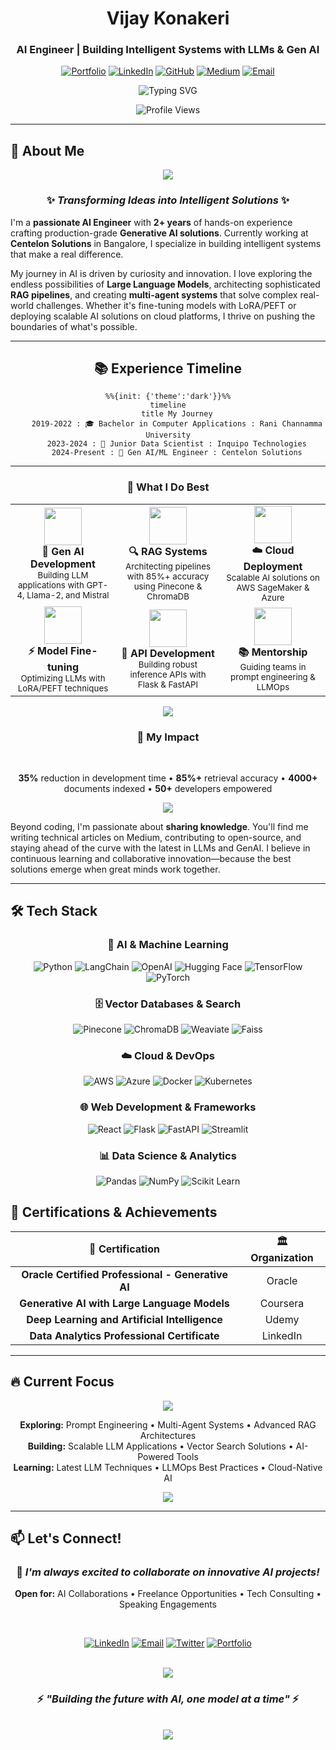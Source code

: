<div align="center">

# Vijay Konakeri

### AI Engineer | Building Intelligent Systems with LLMs & Gen AI

[![Portfolio](https://img.shields.io/badge/🌐_Portfolio-4285F4?style=for-the-badge)](https://vijaykonakeri.dev)
[![LinkedIn](https://img.shields.io/badge/LinkedIn-0077B5?style=for-the-badge&logo=linkedin&logoColor=white)](https://linkedin.com/in/vijay-konakeri)
[![GitHub](https://img.shields.io/badge/GitHub-100000?style=for-the-badge&logo=github&logoColor=white)](https://github.com/Vijay-konakeri)
[![Medium](https://img.shields.io/badge/Medium-12100E?style=for-the-badge&logo=medium&logoColor=white)](https://medium.com/@vijay.bk698)
[![Email](https://img.shields.io/badge/Gmail-D14836?style=for-the-badge&logo=gmail&logoColor=white)](mailto:vijay.bk698@gmail.com)

<img src="https://readme-typing-svg.herokuapp.com?font=Fira+Code&weight=600&size=28&duration=3000&pause=1000&color=6366F1&center=true&vCenter=true&random=false&width=600&lines=Gen+AI+%7C+LLMs+%7C+RAG+Systems;Building+Production+AI+Solutions;2%2B+Years+in+AI%2FML+Engineering" alt="Typing SVG" />

![Profile Views](https://komarev.com/ghpvc/?username=vijay-konakeri&label=Profile%20Views&color=blueviolet&style=for-the-badge)

</div>

---

## 💫 About Me

<div align="center">

<img src="https://user-images.githubusercontent.com/73097560/115834477-dbab4500-a447-11eb-908a-139a6edaec5c.gif">

### ✨ *Transforming Ideas into Intelligent Solutions* ✨

</div>

I'm a **passionate AI Engineer** with **2+ years** of hands-on experience crafting production-grade **Generative AI solutions**. Currently working at **Centelon Solutions** in Bangalore, I specialize in building intelligent systems that make a real difference.

My journey in AI is driven by curiosity and innovation. I love exploring the endless possibilities of **Large Language Models**, architecting sophisticated **RAG pipelines**, and creating **multi-agent systems** that solve complex real-world challenges. Whether it's fine-tuning models with LoRA/PEFT or deploying scalable AI solutions on cloud platforms, I thrive on pushing the boundaries of what's possible.

<div align="center">

---

## 📚 Experience Timeline

<div align="center">

```mermaid
%%{init: {'theme':'dark'}}%%
timeline
    title My Journey
    2019-2022 : 🎓 Bachelor in Computer Applications : Rani Channamma University
    2023-2024 : 💼 Junior Data Scientist : Inquipo Technologies
    2024-Present : 🚀 Gen AI/ML Engineer : Centelon Solutions
```

</div>

---

### 🎯 What I Do Best

</div>

<table align="center">
<tr>
<td align="center" width="33%">
<img src="https://img.icons8.com/fluency/96/000000/artificial-intelligence.png" width="60"/>
<br><b>🤖 Gen AI Development</b>
<br><sub>Building LLM applications with GPT-4, Llama-2, and Mistral</sub>
</td>
<td align="center" width="33%">
<img src="https://img.icons8.com/fluency/96/000000/search.png" width="60"/>
<br><b>🔍 RAG Systems</b>
<br><sub>Architecting pipelines with 85%+ accuracy using Pinecone & ChromaDB</sub>
</td>
<td align="center" width="33%">
<img src="https://img.icons8.com/fluency/96/000000/cloud.png" width="60"/>
<br><b>☁️ Cloud Deployment</b>
<br><sub>Scalable AI solutions on AWS SageMaker & Azure</sub>
</td>
</tr>
<tr>
<td align="center" width="33%">
<img src="https://img.icons8.com/fluency/96/000000/settings.png" width="60"/>
<br><b>⚡ Model Fine-tuning</b>
<br><sub>Optimizing LLMs with LoRA/PEFT techniques</sub>
</td>
<td align="center" width="33%">
<img src="https://img.icons8.com/fluency/96/000000/api.png" width="60"/>
<br><b>🚀 API Development</b>
<br><sub>Building robust inference APIs with Flask & FastAPI</sub>
</td>
<td align="center" width="33%">
<img src="https://img.icons8.com/fluency/96/000000/mentor.png" width="60"/>
<br><b>📚 Mentorship</b>
<br><sub>Guiding teams in prompt engineering & LLMOps</sub>
</td>
</tr>
</table>

<div align="center">

<img src="https://user-images.githubusercontent.com/73097560/115834477-dbab4500-a447-11eb-908a-139a6edaec5c.gif">

### 🌟 My Impact

<br>

**35%** reduction in development time  •  **85%+** retrieval accuracy  •  **4000+** documents indexed  •  **50+** developers empowered

<img src="https://user-images.githubusercontent.com/73097560/115834477-dbab4500-a447-11eb-908a-139a6edaec5c.gif">

</div>

Beyond coding, I'm passionate about **sharing knowledge**. You'll find me writing technical articles on Medium, contributing to open-source, and staying ahead of the curve with the latest in LLMs and GenAI. I believe in continuous learning and collaborative innovation—because the best solutions emerge when great minds work together.

---

## 🛠️ Tech Stack

<div align="center">

### 🤖 AI & Machine Learning
![Python](https://img.shields.io/badge/Python-FFD43B?style=for-the-badge&logo=python&logoColor=blue)
![LangChain](https://img.shields.io/badge/🦜_LangChain-121212?style=for-the-badge)
![OpenAI](https://img.shields.io/badge/OpenAI-412991?style=for-the-badge&logo=openai&logoColor=white)
![Hugging Face](https://img.shields.io/badge/🤗_Hugging_Face-FFD21E?style=for-the-badge)
![TensorFlow](https://img.shields.io/badge/TensorFlow-FF6F00?style=for-the-badge&logo=tensorflow&logoColor=white)
![PyTorch](https://img.shields.io/badge/PyTorch-EE4C2C?style=for-the-badge&logo=pytorch&logoColor=white)

### 🗄️ Vector Databases & Search
![Pinecone](https://img.shields.io/badge/Pinecone-000000?style=for-the-badge)
![ChromaDB](https://img.shields.io/badge/ChromaDB-FF6B6B?style=for-the-badge)
![Weaviate](https://img.shields.io/badge/Weaviate-00C9A7?style=for-the-badge)
![Faiss](https://img.shields.io/badge/Faiss-0081CB?style=for-the-badge)

### ☁️ Cloud & DevOps
![AWS](https://img.shields.io/badge/AWS-FF9900?style=for-the-badge&logo=amazonaws&logoColor=white)
![Azure](https://img.shields.io/badge/Azure-0078D4?style=for-the-badge&logo=microsoftazure&logoColor=white)
![Docker](https://img.shields.io/badge/Docker-2496ED?style=for-the-badge&logo=docker&logoColor=white)
![Kubernetes](https://img.shields.io/badge/Kubernetes-326CE5?style=for-the-badge&logo=kubernetes&logoColor=white)

### 🌐 Web Development & Frameworks
![React](https://img.shields.io/badge/React-61DAFB?style=for-the-badge&logo=react&logoColor=black)
![Flask](https://img.shields.io/badge/Flask-000000?style=for-the-badge&logo=flask&logoColor=white)
![FastAPI](https://img.shields.io/badge/FastAPI-009688?style=for-the-badge&logo=fastapi&logoColor=white)
![Streamlit](https://img.shields.io/badge/Streamlit-FF4B4B?style=for-the-badge&logo=streamlit&logoColor=white)

### 📊 Data Science & Analytics
![Pandas](https://img.shields.io/badge/Pandas-150458?style=for-the-badge&logo=pandas&logoColor=white)
![NumPy](https://img.shields.io/badge/NumPy-013243?style=for-the-badge&logo=numpy&logoColor=white)
![Scikit Learn](https://img.shields.io/badge/Scikit_Learn-F7931E?style=for-the-badge&logo=scikit-learn&logoColor=white)

</div>



## 🎯 Certifications & Achievements

<div align="center">

| 🏅 Certification | 🏛️ Organization |
|:---------------:|:---------------:|
| **Oracle Certified Professional - Generative AI** | Oracle |
| **Generative AI with Large Language Models** | Coursera |
| **Deep Learning and Artificial Intelligence** | Udemy |
| **Data Analytics Professional Certificate** | LinkedIn |

</div>

---

## 🔥 Current Focus

<div align="center">

<img src="https://user-images.githubusercontent.com/73097560/115834477-dbab4500-a447-11eb-908a-139a6edaec5c.gif">

**Exploring:** Prompt Engineering • Multi-Agent Systems • Advanced RAG Architectures  
**Building:** Scalable LLM Applications • Vector Search Solutions • AI-Powered Tools  
**Learning:** Latest LLM Techniques • LLMOps Best Practices • Cloud-Native AI

<img src="https://user-images.githubusercontent.com/73097560/115834477-dbab4500-a447-11eb-908a-139a6edaec5c.gif">

</div>

---

## 📫 Let's Connect!

<div align="center">

### 💬 *I'm always excited to collaborate on innovative AI projects!*

**Open for:** AI Collaborations • Freelance Opportunities • Tech Consulting • Speaking Engagements

<br>

[![LinkedIn](https://img.shields.io/badge/Let's_Connect_on_LinkedIn-0077B5?style=for-the-badge&logo=linkedin&logoColor=white)](https://linkedin.com/in/vijay-konakeri)
[![Email](https://img.shields.io/badge/Drop_Me_an_Email-D14836?style=for-the-badge&logo=gmail&logoColor=white)](mailto:vijay.bk698@gmail.com)
[![Twitter](https://img.shields.io/badge/Follow_on_Twitter-1DA1F2?style=for-the-badge&logo=twitter&logoColor=white)](https://twitter.com/vijaykonakeri)
[![Portfolio](https://img.shields.io/badge/Visit_My_Portfolio-4285F4?style=for-the-badge&logo=google-chrome&logoColor=white)](https://vijaykonakeri.dev)

<br>

<img src="https://user-images.githubusercontent.com/73097560/115834477-dbab4500-a447-11eb-908a-139a6edaec5c.gif">

### ⚡ *"Building the future with AI, one model at a time"* ⚡

<br>

<img src="https://capsule-render.vercel.app/api?type=waving&color=gradient&customColorList=6,11,20&height=120&section=footer&animation=twinkling"/>

</div>
